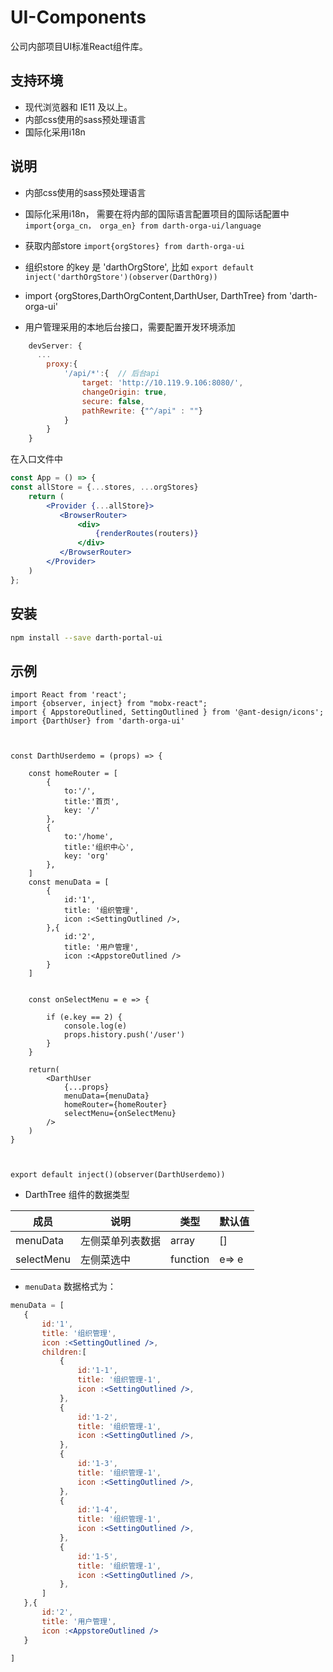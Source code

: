 ﻿

# UI-Components

公司内部项目UI标准React组件库。


## 支持环境

* 现代浏览器和 IE11 及以上。
* 内部css使用的sass预处理语言
* 国际化采用i18n

## 说明
* 内部css使用的sass预处理语言
* 国际化采用i18n， 需要在将内部的国际语言配置项目的国际话配置中
`import{orga_cn， orga_en} from darth-orga-ui/language`
* 获取内部store
`import{orgStores} from darth-orga-ui`
* 组织store 的key 是 'darthOrgStore', 比如
`export default inject('darthOrgStore')(observer(DarthOrg))`


* import {orgStores,DarthOrgContent,DarthUser, DarthTree} from 'darth-orga-ui'


* 用户管理采用的本地后台接口，需要配置开发环境添加

```jsx
    devServer: {
      ...
        proxy:{
            '/api/*':{  // 后台api
                target: 'http://10.119.9.106:8080/',
                changeOrigin: true,
                secure: false,
                pathRewrite: {"^/api" : ""}
            }
        }
    }

```




在入口文件中
```jsx
const App = () => {
const allStore = {...stores, ...orgStores}
    return (
        <Provider {...allStore}>
           <BrowserRouter>
               <div>
                   {renderRoutes(routers)}
               </div>
           </BrowserRouter>
        </Provider>
    )
};
```

## 安装

```bash
npm install --save darth-portal-ui
```

## 示例

```
import React from 'react';
import {observer, inject} from "mobx-react";
import { AppstoreOutlined, SettingOutlined } from '@ant-design/icons';
import {DarthUser} from 'darth-orga-ui'



const DarthUserdemo = (props) => {

    const homeRouter = [
        {
            to:'/',
            title:'首页',
            key: '/'
        },
        {
            to:'/home',
            title:'组织中心',
            key: 'org'
        },
    ]
    const menuData = [
        {
            id:'1',
            title: '组织管理',
            icon :<SettingOutlined />,
        },{
            id:'2',
            title: '用户管理',
            icon :<AppstoreOutlined />
        }
    ]


    const onSelectMenu = e => {

        if (e.key == 2) {
            console.log(e)
            props.history.push('/user')
        }
    }

    return(
        <DarthUser
            {...props}
            menuData={menuData}
            homeRouter={homeRouter}
            selectMenu={onSelectMenu}
        />
    )
}



export default inject()(observer(DarthUserdemo))
```


* DarthTree 组件的数据类型

|  成员   | 说明  | 类型  |默认值  |
|  ----  | ----  | ----  |----  |
| menuData  |左侧菜单列表数据 |array | [] |
| selectMenu  |左侧菜选中 |function | e=> e |


* `menuData` 数据格式为：
 ```jsx
menuData = [
    {
        id:'1',
        title: '组织管理',
        icon :<SettingOutlined />,
        children:[
            {
                id:'1-1',
                title: '组织管理-1',
                icon :<SettingOutlined />,
            },
            {
                id:'1-2',
                title: '组织管理-1',
                icon :<SettingOutlined />,
            },
            {
                id:'1-3',
                title: '组织管理-1',
                icon :<SettingOutlined />,
            },
            {
                id:'1-4',
                title: '组织管理-1',
                icon :<SettingOutlined />,
            },
            {
                id:'1-5',
                title: '组织管理-1',
                icon :<SettingOutlined />,
            },
        ]
    },{
        id:'2',
        title: '用户管理',
        icon :<AppstoreOutlined />
    }

]
```
